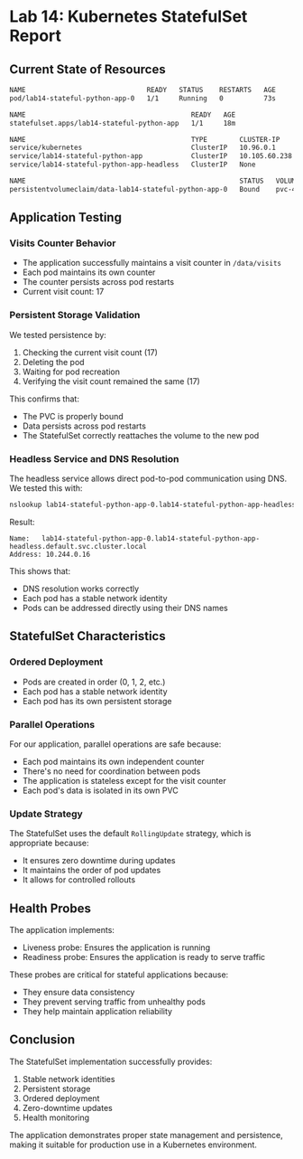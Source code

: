 # Lab 14: Kubernetes StatefulSet Report

## Current State of Resources

```bash
NAME                              READY   STATUS    RESTARTS   AGE
pod/lab14-stateful-python-app-0   1/1     Running   0          73s

NAME                                         READY   AGE
statefulset.apps/lab14-stateful-python-app   1/1     18m

NAME                                         TYPE        CLUSTER-IP      EXTERNAL-IP   PORT(S)    AGE
service/kubernetes                           ClusterIP   10.96.0.1       <none>        443/TCP    35m
service/lab14-stateful-python-app            ClusterIP   10.105.60.238   <none>        8000/TCP   18m
service/lab14-stateful-python-app-headless   ClusterIP   None            <none>        8000/TCP   18m

NAME                                                     STATUS   VOLUME                                     CAPACITY   ACCESS MODES   STORAGECLASS   AGE
persistentvolumeclaim/data-lab14-stateful-python-app-0   Bound    pvc-4dd05a94-9cd3-4525-9be4-2f3d5802abd0   1Gi        RWO            standard       18m
```

## Application Testing

### Visits Counter Behavior
- The application successfully maintains a visit counter in `/data/visits`
- Each pod maintains its own counter
- The counter persists across pod restarts
- Current visit count: 17

### Persistent Storage Validation
We tested persistence by:
1. Checking the current visit count (17)
2. Deleting the pod
3. Waiting for pod recreation
4. Verifying the visit count remained the same (17)

This confirms that:
- The PVC is properly bound
- Data persists across pod restarts
- The StatefulSet correctly reattaches the volume to the new pod

### Headless Service and DNS Resolution
The headless service allows direct pod-to-pod communication using DNS. We tested this with:

```bash
nslookup lab14-stateful-python-app-0.lab14-stateful-python-app-headless.default.svc.cluster.local
```

Result:
```
Name:   lab14-stateful-python-app-0.lab14-stateful-python-app-headless.default.svc.cluster.local
Address: 10.244.0.16
```

This shows that:
- DNS resolution works correctly
- Each pod has a stable network identity
- Pods can be addressed directly using their DNS names

## StatefulSet Characteristics

### Ordered Deployment
- Pods are created in order (0, 1, 2, etc.)
- Each pod has a stable network identity
- Each pod has its own persistent storage

### Parallel Operations
For our application, parallel operations are safe because:
- Each pod maintains its own independent counter
- There's no need for coordination between pods
- The application is stateless except for the visit counter
- Each pod's data is isolated in its own PVC

### Update Strategy
The StatefulSet uses the default `RollingUpdate` strategy, which is appropriate because:
- It ensures zero downtime during updates
- It maintains the order of pod updates
- It allows for controlled rollouts

## Health Probes
The application implements:
- Liveness probe: Ensures the application is running
- Readiness probe: Ensures the application is ready to serve traffic

These probes are critical for stateful applications because:
- They ensure data consistency
- They prevent serving traffic from unhealthy pods
- They help maintain application reliability

## Conclusion
The StatefulSet implementation successfully provides:
1. Stable network identities
2. Persistent storage
3. Ordered deployment
4. Zero-downtime updates
5. Health monitoring

The application demonstrates proper state management and persistence, making it suitable for production use in a Kubernetes environment. 